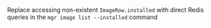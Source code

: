 Replace accessing non-existent `ImageRow.installed` with direct Redis queries in the `mgr image list --installed` command
